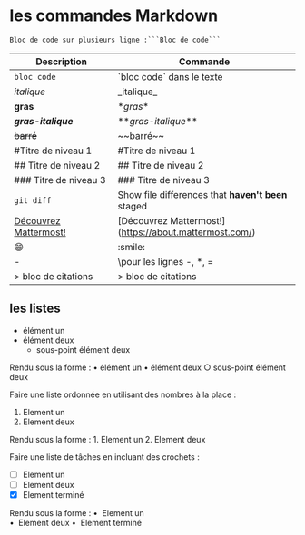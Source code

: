 # les commandes Markdown

```
Bloc de code sur plusieurs ligne :```Bloc de code```
```

| Description | Commande |
| --- | --- |
| `bloc code` | \`bloc code` dans le texte|
|_italique_ | \_italique_|
|**gras** | \**gras**|
|**_gras-italique_** | \**_gras-italique_**|
|~~barré~~ | \~~barré~~|
|#Titre de niveau 1| \#Titre de niveau 1 |
|## Titre de niveau 2 | \## Titre de niveau 2|
|### Titre de niveau 3| \### Titre de niveau 3|
| `git diff` | Show file differences that **haven't been** staged |
|[Découvrez Mattermost!](https://about.mattermost.com/)| \[Découvrez Mattermost!](https://about.mattermost.com/)|
|:smile: | \:smile:|
| - | \pour les lignes -, *, =|
|> bloc de citations| \> bloc de citations|

## les listes

* élément un
* élément deux
  * sous-point élément deux 

Rendu sous la forme :
	• élément un
	• élément deux
		○ sous-point élément deux

Faire une liste ordonnée en utilisant des nombres à la place :
1. Element un 
2. Element deux 

Rendu sous la forme :
	1. Element un
	2. Element deux

Faire une liste de tâches en incluant des crochets :
- [ ] Element un 
- [ ] Element deux 
- [x] Element terminé 

Rendu sous la forme :
	•  Element un </br>
	•  Element deux
	•  Element terminé

